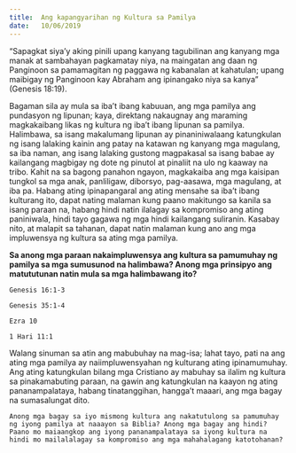 ```yaml
---
title:  Ang kapangyarihan ng Kultura sa Pamilya
date:   10/06/2019
---
```


“Sapagkat siya’y aking pinili upang kanyang tagubilinan ang kanyang mga manak at sambahayan pagkamatay niya, na maingatan ang daan ng Panginoon sa pamamagitan ng paggawa ng kabanalan at kahatulan; upang maibigay ng Panginoon kay Abraham ang ipinangako niya sa kanya” (Genesis 18:19).

Bagaman sila ay mula sa iba’t ibang kabuuan, ang mga pamilya ang pundasyon ng lipunan; kaya, direktang nakaugnay ang maraming magkakaibang likas ng kultura ng iba’t ibang lipunan sa pamilya. Halimbawa, sa isang makalumang lipunan ay pinaniniwalaang katungkulan ng isang lalaking kainin ang patay na katawan ng kanyang mga magulang, sa iba naman, ang isang lalaking gustong magpakasal sa isang babae ay kailangang magbigay ng dote ng pinutol at pinaliit na ulo ng kaaway na tribo. Kahit na sa bagong panahon ngayon, magkakaiba ang mga kaisipan tungkol sa mga anak, panliligaw, diborsyo, pag-aasawa, mga magulang, at iba pa. Habang ating ipinapangaral ang ating mensahe sa iba’t ibang kulturang ito, dapat nating malaman kung paano makitungo sa kanila sa isang paraan na, habang hindi natin ilalagay sa kompromiso ang ating paniniwala, hindi tayo gagawa ng mga hindi kailangang suliranin. Kasabay nito, at malapit sa tahanan, dapat natin malaman kung ano ang mga impluwensya ng kultura sa ating mga pamilya.

**Sa anong mga paraan nakaimpluwensya ang kultura sa pamumuhay ng pamilya sa mga sumusunod na halimbawa? Anong mga prinsipyo ang matututunan natin mula sa mga halimbawang ito?**

`Genesis 16:1-3`

`Genesis 35:1-4`

`Ezra 10`

`1 Hari 11:1`

Walang sinuman sa atin ang mabubuhay na mag-isa; lahat tayo, pati na ang ating mga pamilya ay naiimpluwensyahan ng kulturang ating ipinamumuhay. Ang ating katungkulan bilang mga Cristiano ay mabuhay sa ilalim ng kultura sa pinakamabuting paraan, na gawin ang katungkulan na kaayon ng ating pananampalataya, habang tinatanggihan, hangga’t maaari, ang mga bagay na sumasalungat dito.

`Anong mga bagay sa iyo mismong kultura ang nakatutulong sa pamumuhay ng iyong pamilya at naaayon sa Biblia? Anong mga bagay ang hindi? Paano mo maiaangkop ang iyong pananampalataya sa iyong kultura na hindi mo mailalalagay sa kompromiso ang mga mahahalagang katotohanan?`